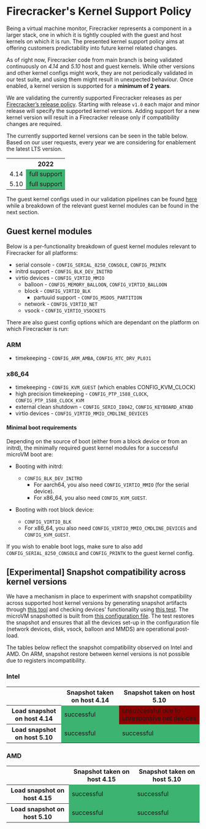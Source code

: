 # Firecracker's Kernel Support Policy

Being a virtual machine monitor, Firecracker represents a component in a
larger stack, one in which it is tightly coupled with the guest and host
kernels on which it is run. The presented kernel support policy aims at
offering customers predictability into future kernel related changes.

As of right now, Firecracker code from main branch is being validated
continuously on *4.14* and *5.10* host and guest kernels. While other
versions and other kernel configs might work, they are not periodically
validated in our test suite, and using them might result in unexpected behaviour.
Once enabled, a kernel version is supported for a **minimum of 2 years**.

We are validating the currently supported Firecracker releases as per
[Firecracker’s release policy](../docs/RELEASE_POLICY.md).
Starting with release `v1.0` each major and minor release will specify
the supported kernel versions. Adding support for a new kernel version
will result in a Firecracker release only if compatibility changes are
required.

The currently supported kernel versions can be seen in the table below.
Based on our user requests, every year we are considering for enablement
the latest LTS version.

<table>
  <tr>
    <th></th>
    <th>2022</th>
  </tr>
  <tr>
    <td>4.14</td>
    <td style="background-color:mediumseagreen">full support</td>
  </tr>
  <tr>
    <td>5.10</td>
    <td style="background-color:mediumseagreen">full support</td>
  </tr>
</table>

The guest kernel configs used in our validation pipelines
can be found [here](../resources/guest_configs/) while a breakdown
of the relevant guest kernel modules can be found in the next section.

## Guest kernel modules

Below is a per-functionality breakdown of guest kernel modules
relevant to Firecracker for all platforms:

* serial console - `CONFIG_SERIAL_8250_CONSOLE`, `CONFIG_PRINTK`
* initrd support - `CONFIG_BLK_DEV_INITRD`
* virtio devices - `CONFIG_VIRTIO_MMIO`
  * balloon - `CONFIG_MEMORY_BALLOON`, `CONFIG_VIRTIO_BALLOON`
  * block - `CONFIG_VIRTIO_BLK`
    * partuuid support - `CONFIG_MSDOS_PARTITION`
  * network - `CONFIG_VIRTIO_NET`
  * vsock - `CONFIG_VIRTIO_VSOCKETS`

There are also guest config options which are dependant on the platform
on which Firecracker is run:

### ARM

* timekeeping - `CONFIG_ARM_AMBA`, `CONFIG_RTC_DRV_PL031`

### x86_64

* timekeeping - `CONFIG_KVM_GUEST` (which enables CONFIG_KVM_CLOCK)
* high precision timekeeping - `CONFIG_PTP_1588_CLOCK`, `CONFIG_PTP_1588_CLOCK_KVM`
* external clean shutdown - `CONFIG_SERIO_I8042`, `CONFIG_KEYBOARD_ATKBD`
* virtio devices - `CONFIG_VIRTIO_MMIO_CMDLINE_DEVICES`

#### Minimal boot requirements

Depending on the source of boot (either from a block device or from an initrd),
the minimally required guest kernel modules for a successful microVM boot are:

* Booting with initrd:
  * `CONFIG_BLK_DEV_INITRD`
    * For aarch64, you also need `CONFIG_VIRTIO_MMIO` (for the serial device).
    * For x86_64, you also need `CONFIG_KVM_GUEST`.

* Booting with root block device:
  * `CONFIG_VIRTIO_BLK`
  * For x86_64, you also need `CONFIG_VIRTIO_MMIO_CMDLINE_DEVICES` and `CONFIG_KVM_GUEST`.

If you wish to enable boot logs, make sure to also add
`CONFIG_SERIAL_8250_CONSOLE` and `CONFIG_PRINTK` to the guest kernel config.

## [Experimental] Snapshot compatibility across kernel versions

We have a mechanism in place to experiment with snapshot compatibility across
supported host kernel versions by generating snapshot artifacts through
[this tool](../tools/create_snapshot_artifact) and checking devices' functionality
using [this test](../tests/integration_tests/functional/test_snapshot_restore_cross_kernel.py).
The microVM snapshotted is built from [this configuration file](../tools/create_snapshot_artifact/complex_vm_config.json).
The test restores the snapshot and ensures that all the devices set-up
in the configuration file (network devices, disk, vsock, balloon and MMDS)
are operational post-load.

The tables below reflect the snapshot compatibility observed on Intel and AMD.
On ARM, snapshot restore between kernel versions is not possible due to
registers incompatibility.

### Intel

<table>
  <tr>
    <th></th>
    <th>Snapshot taken on host 4.14</th>
    <th>Snapshot taken on host 5.10</th>
  </tr>
  <tr>
    <th>Load snapshot on host 4.14</th>
    <td style="background-color:mediumseagreen">successful</td>
    <td style="background-color:darkred">unsuccessful due to unresponsive net devices</td>
  </tr>
  <tr>
    <th>Load snapshot on host 5.10</th>
    <td style="background-color:mediumseagreen">successful</td>
    <td style="background-color:mediumseagreen">successful</td>
  </tr>
</table>

### AMD

<table>
  <tr>
    <th></th>
    <th>Snapshot taken on host 4.15</th>
    <th>Snapshot taken on host 5.10</th>
  </tr>
  <tr>
    <th>Load snapshot on host 4.15</th>
    <td style="background-color:mediumseagreen">successful</td>
    <td style="background-color:mediumseagreen">successful</td>
  </tr>
  <tr>
    <th>Load snapshot on host 5.10</th>
    <td style="background-color:mediumseagreen">successful</td>
    <td style="background-color:mediumseagreen">successful</td>
  </tr>
</table>
